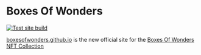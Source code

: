 # Boxes Of Wonders

[![Test site build](https://github.com/boxesofwonders/boxesofwonders.github.io/actions/workflows/jekyll-docker.yml/badge.svg)](https://github.com/boxesofwonders/boxesofwonders.github.io/actions/workflows/jekyll-docker.yml)

[boxesofwonders.github.io] is the new official site for the [Boxes Of Wonders NFT Collection]

[boxesofwonders.github.io]: <https://boxesofwonders.github.io>
[Boxes Of Wonders NFT Collection]: <https://opensea.io/collection/boxesofwonders>
